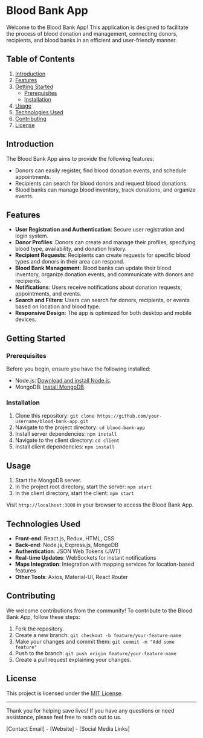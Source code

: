 # Blood Bank App

Welcome to the Blood Bank App! This application is designed to facilitate the process of blood donation and management, connecting donors, recipients, and blood banks in an efficient and user-friendly manner.

## Table of Contents

1. [Introduction](#introduction)
2. [Features](#features)
3. [Getting Started](#getting-started)
   - [Prerequisites](#prerequisites)
   - [Installation](#installation)
4. [Usage](#usage)
5. [Technologies Used](#technologies-used)
6. [Contributing](#contributing)
7. [License](#license)

## Introduction

The Blood Bank App aims to provide the following features:

- Donors can easily register, find blood donation events, and schedule appointments.
- Recipients can search for blood donors and request blood donations.
- Blood banks can manage blood inventory, track donations, and organize events.

## Features

- **User Registration and Authentication**: Secure user registration and login system.
- **Donor Profiles**: Donors can create and manage their profiles, specifying blood type, availability, and donation history.
- **Recipient Requests**: Recipients can create requests for specific blood types and donors in their area can respond.
- **Blood Bank Management**: Blood banks can update their blood inventory, organize donation events, and communicate with donors and recipients.
- **Notifications**: Users receive notifications about donation requests, appointments, and events.
- **Search and Filters**: Users can search for donors, recipients, or events based on location and blood type.
- **Responsive Design**: The app is optimized for both desktop and mobile devices.

## Getting Started

### Prerequisites

Before you begin, ensure you have the following installed:

- Node.js: [Download and install Node.js](https://nodejs.org/).
- MongoDB: [Install MongoDB](https://docs.mongodb.com/manual/installation/).

### Installation

1. Clone this repository: `git clone https://github.com/your-username/blood-bank-app.git`
2. Navigate to the project directory: `cd blood-bank-app`
3. Install server dependencies: `npm install`
4. Navigate to the client directory: `cd client`
5. Install client dependencies: `npm install`

## Usage

1. Start the MongoDB server.
2. In the project root directory, start the server: `npm start`
3. In the client directory, start the client: `npm start`

Visit `http://localhost:3000` in your browser to access the Blood Bank App.

## Technologies Used

- **Front-end**: React.js, Redux, HTML, CSS
- **Back-end**: Node.js, Express.js, MongoDB
- **Authentication**: JSON Web Tokens (JWT)
- **Real-time Updates**: WebSockets for instant notifications
- **Maps Integration**: Integration with mapping services for location-based features
- **Other Tools**: Axios, Material-UI, React Router

## Contributing

We welcome contributions from the community! To contribute to the Blood Bank App, follow these steps:

1. Fork the repository.
2. Create a new branch: `git checkout -b feature/your-feature-name`
3. Make your changes and commit them: `git commit -m "Add some feature"`
4. Push to the branch: `git push origin feature/your-feature-name`
5. Create a pull request explaining your changes.

## License

This project is licensed under the [MIT License](LICENSE).

---

Thank you for helping save lives! If you have any questions or need assistance, please feel free to reach out to us.

[Contact Email] - [Website] - [Social Media Links]
